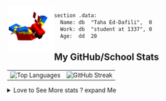 <img src="parrot_fly_flipped.gif" align="left" height="110">


```assembly
section .data:
  Name: db  "Taha Ed-Dafili",  0
  Work: db  "student at 1337", 0
  Age:  dd  20
```


## **My GitHub/School Stats**
<table align="center">
  <tr>
    <td align="center"><img width="450" src="https://github-readme-stats.vercel.app/api/top-langs/?username=Ayg0&layout=compact&theme=shadow_blue&hide=html,makefile,css&exclude_repo=Yona2.0,Nand2Tetris&hide_border=true&langs_count=6" alt="Top Languages" /></td>
    <td align="center"><img src="https://github-readme-streak-stats.herokuapp.com?user=Ayg0&theme=github-dark-blue&hide_border=true&border_radius=5" alt="GitHub Streak" /></td>
  </tr>
</table>
<details>
    <summary>Love to See More stats ? expand Me </summary>
<p align="center">
  <a href="https://github.com/Ayg0">
    <img src="http://github-profile-summary-cards.vercel.app/api/cards/profile-details?username=Ayg0&theme=transparent" />
  </a>
  <a href="https://github.com/Ayg0">
    <img src="http://github-profile-summary-cards.vercel.app/api/cards/stats?username=Ayg0&theme=transparent" />
  </a>
  <a href="https://github.com/Ayg0">
    <img src="https://github-readme-streak-stats.herokuapp.com/?user=Ayg0&hide_border=true&card_width=338&theme=transparent" />
  </a>
</p>
</details>
